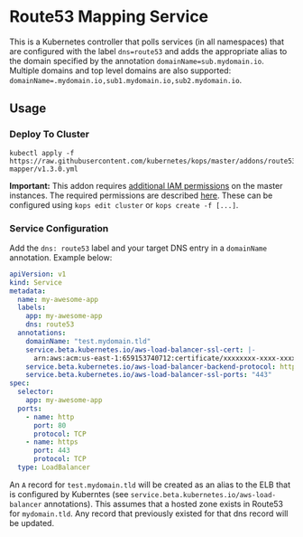 # Route53 Mapping Service

This is a Kubernetes controller that polls services (in all namespaces) that are
configured with the label `dns=route53` and adds the appropriate alias to the
domain specified by the annotation `domainName=sub.mydomain.io`. Multiple
domains and top level domains are also supported:
`domainName=.mydomain.io,sub1.mydomain.io,sub2.mydomain.io`.

## Usage

### Deploy To Cluster

```
kubectl apply -f https://raw.githubusercontent.com/kubernetes/kops/master/addons/route53-mapper/v1.3.0.yml
```

**Important:**
This addon requires [additional IAM permissions](../../docs/iam_roles.md) on the master instances.
The required permissions are described [here](https://github.com/wearemolecule/route53-kubernetes).
These can be configured using `kops edit cluster` or `kops create -f [...]`.

### Service Configuration

Add the `dns: route53` label and your target DNS entry in a `domainName`
annotation. Example below:

```yaml
apiVersion: v1
kind: Service
metadata:
  name: my-awesome-app
  labels:
    app: my-awesome-app
    dns: route53
  annotations:
    domainName: "test.mydomain.tld"
    service.beta.kubernetes.io/aws-load-balancer-ssl-cert: |-
      arn:aws:acm:us-east-1:659153740712:certificate/xxxxxxxx-xxxx-xxxx-xxxx-xxxxxxxxxxxx
    service.beta.kubernetes.io/aws-load-balancer-backend-protocol: http
    service.beta.kubernetes.io/aws-load-balancer-ssl-ports: "443"
spec:
  selector:
    app: my-awesome-app
  ports:
    - name: http
      port: 80
      protocol: TCP
    - name: https
      port: 443
      protocol: TCP
  type: LoadBalancer
```

An `A` record for `test.mydomain.tld` will be created as an alias to the ELB
that is configured by Kuberntes (see `service.beta.kubernetes.io/aws-load-
balancer` annotations). This assumes that a hosted zone exists in Route53 for
`mydomain.tld`. Any record that previously existed for that dns record will be
updated.




